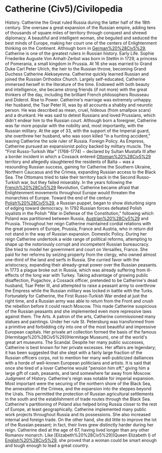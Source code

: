 # Catherine (Civ5)/Civilopedia

History.
Catherine the Great ruled Russia during the latter half of the 18th century. She oversaw a great expansion of the Russian empire, adding tens of thousands of square miles of territory through conquest and shrewd diplomacy. A beautiful and intelligent woman, she beguiled and seduced the best minds of Europe, making her court one of the centers of Enlightenment thinking on the Continent. Although born in [German%20%28Civ5%29](Germany), Catherine is one of the greatest rulers in Russian history.
Early Life.
Sophie Friederike Auguste Von Anhalt-Zerbst was born in Stettin in 1729, a princess of Pomerania, a small kingdom in Prussia. At 16 she was married to Grand Duke Carl Peter Ulrich, the heir to the Russian throne, becoming Grand Duchess Catherine Alekseyevna. Catherine quickly learned Russian and joined the Russian Orthodox Church. Largely self-educated, Catherine immersed herself in the literature of the time. Endowed with both beauty and intelligence, she became strong friends (if not more) with the great thinkers of the day, including the brilliant French philosophers Rousseau and Diderot.
Rise to Power.
Catherine's marriage was extremely unhappy. Her husband, the Tsar Peter III, was by all accounts a shabby and neurotic person. He was described as mean, cruel, hideous (from smallpox scars) and a drunkard. He was said to detest Russians and loved Prussians, which didn't endear him to the Russian court. Although born a foreigner, Catherine was far more popular with the nobility and, most importantly, with the Russian military.
At the age of 33, with the support of the Imperial guard, she overthrew her husband, who was soon killed "in a hunting accident," leaving Catherine the sole ruler of Russia.
Foreign Policy.
As Empress, Catherine pursued an expansionist policy backed by military muscle. The "First Russo-Turkish War" (1768-1774) − declared by Sultan Mustafa III after a border incident in which a Cossack entered [Ottoman%20%28Civ5%29](Ottoman) territory and allegedly slaughtered the residents of Balta − was a resounding Russian success, gaining for Catherine the Southern Ukraine, Northern Caucasus and the Crimea, expanding Russian access to the Black Sea. The Ottomans tried to take their territory back in the Second Russo-Turkish war, but they failed miserably.
In the years following the [French%20%28Civ5%29](French) Revolution, Catherine became afraid that Enlightenment movements throughout Europe would threaten the monarchies of Europe. Toward the end of the century [Polish%20%28Civ5%29](Poland), a Russian puppet, began to show disturbing signs of edging toward democracy. In 1792 Russian forces defeated Polish loyalists in the Polish "War in Defense of the Constitution," following which Poland was partitioned between Russia, [Austrian%20%28Civ5%29](Austria) and Prussia.
Throughout her reign Catherine maintained cordial relations with the great powers of Europe, Prussia, France and Austria, who in return did not stand in the way of Russian expansion.
Domestic Policy.
During her reign Catherine undertook a wide range of political reforms, attempting to shape up the notoriously corrupt and incompetent Russian bureaucracy. She tried to model her government and court on Versailles, France. She paid for her reforms by seizing property from the clergy, who owned almost one-third of the land and serfs in Russia. She curried favor with the aristocracy, expanding their already-great power over the Russian peasants.
In 1773 a plague broke out in Russia, which was already suffering from ill-effects of the long war with Turkey. Taking advantage of growing public disaffection, Pugachov, a Cossack officer, pretended to be Catherine's dead husband, Tsar Peter III, and attempted to raise a peasant army to overthrow the Empress while the Russian military was locked in battle with the Turks. Fortunately for Catherine, the First Russo-Turkish War ended at just the right time, and a Russian army was able to return from the Front and crush the rebellion before it could reach Moscow. This made Catherine suspicious of the Russian peasants and she implemented even more repressive laws against them.
The Arts.
A patron of the arts, Catherine commissioned many statues and paintings. Under her rule St. Petersburg was transformed from a primitive and forbidding city into one of the most beautiful and impressive European capitals. Her private art collection formed the basis of the famous [Hermitage%20%28Civ5%29](Hermitage Museum), one of the world's great art museums.
The Scandal.
Despite her many public successes, Catherine is best known for her private excesses. Her affairs are legendary; it has been suggested that she slept with a fairly large fraction of the Russian officers corps, not to mention her many well-publicized dalliances with a horde of well-known European politicians and artists. It is said that once she tired of a lover Catherine would "pension him off," giving him a large gift of cash, peasants, and land somewhere far away from Moscow.
Judgment of History.
Catherine's reign was notable for imperial expansion. Most important were the securing of the northern shore of the Black Sea, the annexation of the Crimea, and the expansion into the steppes beyond the Urals. This permitted the protection of Russian agricultural settlements in the south and the establishment of trade routes through the Black Sea. Catherine's partitioning of Poland also helped bring Russia closer to the rest of Europe, at least geographically.
Catherine implemented many public work projects throughout Russia and its possessions. She also increased internal and foreign trade. On the other hand, she did little to improve the lot of the Russian peasant; in fact, their lives grew distinctly harder during her reign.
Catherine died at the age of 67, having lived longer than any other Romanov monarch. Like [Elizabeth%20%28Civ5%29](Queen Elizabeth I) of [English%20%28Civ5%29](England), she proved that a woman could be smart enough and tough enough to lead a great country.